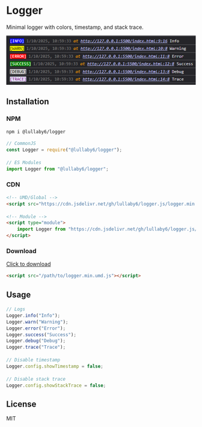 # Logger

Minimal logger with colors, timestamp, and stack trace.

![ss](https://raw.githubusercontent.com/lullaby6/logger.js/refs/heads/main/ss.png)

## Installation

### NPM

```bash
npm i @lullaby6/logger
```

```js
// CommonJS
const Logger = require("@lullaby6/logger");

// ES Modules
import Logger from "@lullaby6/logger";
```

### CDN

```html
<!-- UMD/Global -->
<script src="https://cdn.jsdelivr.net/gh/lullaby6/logger.js/logger.min.umd.js"></script>

<!-- Module -->
<script type="module">
	import Logger from "https://cdn.jsdelivr.net/gh/lullaby6/logger.js/logger.min.mjs.js";
</script>
```

### Download

<a href="https://cdn.jsdelivr.net/gh/lullaby6/logger.js/logger.min.umd.js" target="_blank">Click to download</a>

```html
<script src="/path/to/logger.min.umd.js"></script>
```

## Usage

```js
// Logs
Logger.info("Info");
Logger.warn("Warning");
Logger.error("Error");
Logger.success("Success");
Logger.debug("Debug");
Logger.trace("Trace");

// Disable timestamp
Logger.config.showTimestamp = false;

// Disable stack trace
Logger.config.showStackTrace = false;
```

## License

MIT
